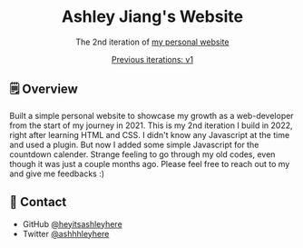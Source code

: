 <h1 align="center">
  Ashley Jiang's Website
</h1>
<p align="center">
  The 2nd iteration of <a href="https://heyitsashleyhere.github.io/Portfolio-v3/" target="_blank">my personal website
</p>
<p align="center">
  Previous iterations:
  <a href="https://github.com/heyitsashleyhere/website-orientation-project" target="_blank">v1</a>
</p>

## 🗒️ Overview

Built a simple personal website to showcase my growth as a web-developer from the start of my journey in 2021. This is my 2nd iteration I build in 2022, right after learning HTML and CSS. I didn't know any Javascript at the time and used a plugin. But now I added some simple Javascript for the countdown calender. Strange feeling to go through my old codes, even though it was just a couple months ago. Please feel free to reach out to my and give me feedbacks :) 

## 📲 Contact

- GitHub [@heyitsashleyhere](https://github.com/heyitsashleyhere)
- Twitter [@ashhhleyhere](https://twitter.com/ashhhleyhere)